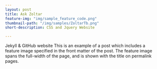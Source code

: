 ```yaml
---
layout: post
title: Ask Zoltar
feature-img: "img/sample_feature_code.png"
thumbnail-path: "/img/samples/ZoltarTb.png"
short-description: CSS and Jquery Website

---
```

Jekyll & GitHub website
This is an example of a post which includes a feature image specified in the front matter of the post. The feature image spans the full-width of the page, and is shown with the title on permalink pages.
